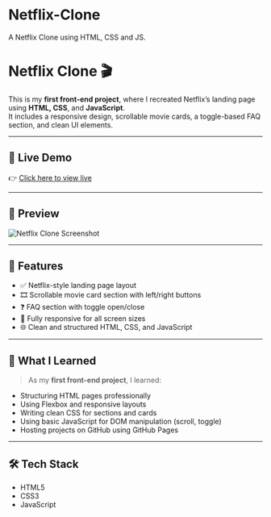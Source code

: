# Netflix-Clone
A Netflix Clone using HTML, CSS and JS.
# Netflix Clone 🎬

This is my **first front-end project**, where I recreated Netflix’s landing page using **HTML, CSS**, and **JavaScript**.  
It includes a responsive design, scrollable movie cards, a toggle-based FAQ section, and clean UI elements.

---

## 🔗 Live Demo

👉 [Click here to view live](http://127.0.0.1:5500/Netflixclone.html)

---

## 📸 Preview

![Netflix Clone Screenshot](https://cdn.corenexis.com/file?1658763168.png) 

---

## 🚀 Features

- ✅ Netflix-style landing page layout
- 🎞️ Scrollable movie card section with left/right buttons
- ❓ FAQ section with toggle open/close
- 📱 Fully responsive for all screen sizes
- 🌐 Clean and structured HTML, CSS, and JavaScript

---

## 🧠 What I Learned

> As my **first front-end project**, I learned:
- Structuring HTML pages professionally
- Using Flexbox and responsive layouts
- Writing clean CSS for sections and cards
- Using basic JavaScript for DOM manipulation (scroll, toggle)
- Hosting projects on GitHub using GitHub Pages

---

## 🛠️ Tech Stack

- HTML5  
- CSS3  
- JavaScript 





